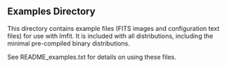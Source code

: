 ## Examples Directory

This directory contains example files (FITS images and configuration text files) for use with Imfit.
It is included with all distributions, including the minimal pre-compiled binary distributions.

See README_examples.txt for details on using these files.
